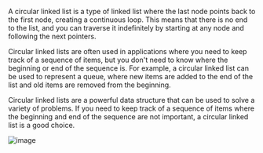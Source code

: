 A circular linked list is a type of linked list where the last node points back to the first node, creating a continuous loop. This means that there is no end to the list, and you can traverse it indefinitely by starting at any node and following the next pointers.

Circular linked lists are often used in applications where you need to keep track of a sequence of items, but you don't need to know where the beginning or end of the sequence is. For example, a circular linked list can be used to represent a queue, where new items are added to the end of the list and old items are removed from the beginning.

Circular linked lists are a powerful data structure that can be used to solve a variety of problems. If you need to keep track of a sequence of items where the beginning and end of the sequence are not important, a circular linked list is a good choice.

![image](https://github.com/govindraj-7c/Java-DSA/assets/126868326/1801df2c-7dd1-43e7-bd96-5f8b0c85481d)
